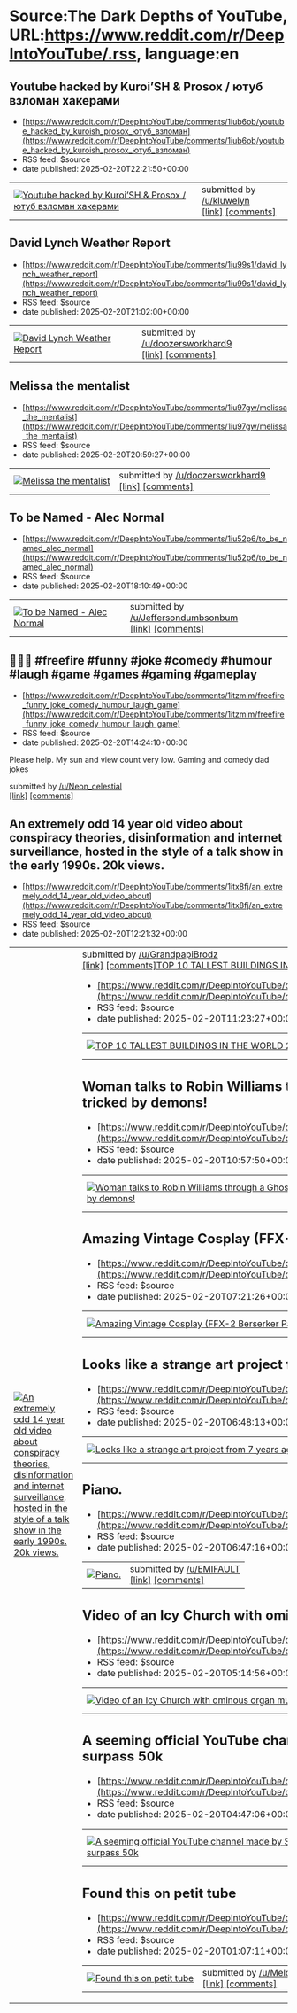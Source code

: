 # Source:The Dark Depths of YouTube, URL:https://www.reddit.com/r/DeepIntoYouTube/.rss, language:en

## Youtube hacked by Kuroi’SH & Prosox / ютуб взломан хакерами
 - [https://www.reddit.com/r/DeepIntoYouTube/comments/1iub6ob/youtube_hacked_by_kuroish_prosox_ютуб_взломан](https://www.reddit.com/r/DeepIntoYouTube/comments/1iub6ob/youtube_hacked_by_kuroish_prosox_ютуб_взломан)
 - RSS feed: $source
 - date published: 2025-02-20T22:21:50+00:00

<table> <tr><td> <a href="https://www.reddit.com/r/DeepIntoYouTube/comments/1iub6ob/youtube_hacked_by_kuroish_prosox_ютуб_взломан/"> <img src="https://external-preview.redd.it/v5sYUY06oiSL7qhhVwOsti242G8fm2iSOLqDQ9K-Ht4.jpg?width=320&amp;crop=smart&amp;auto=webp&amp;s=681d7be25ffc9b270c41fb4ac3c10eb46185b413" alt="Youtube hacked by Kuroi’SH &amp; Prosox / ютуб взломан хакерами" title="Youtube hacked by Kuroi’SH &amp; Prosox / ютуб взломан хакерами" /> </a> </td><td> &#32; submitted by &#32; <a href="https://www.reddit.com/user/kluwelyn"> /u/kluwelyn </a> <br/> <span><a href="https://www.youtube.com/watch?v=g-RznBm2qiw&amp;list=LL">[link]</a></span> &#32; <span><a href="https://www.reddit.com/r/DeepIntoYouTube/comments/1iub6ob/youtube_hacked_by_kuroish_prosox_ютуб_взломан/">[comments]</a></span> </td></tr></table>

## David Lynch Weather Report
 - [https://www.reddit.com/r/DeepIntoYouTube/comments/1iu99s1/david_lynch_weather_report](https://www.reddit.com/r/DeepIntoYouTube/comments/1iu99s1/david_lynch_weather_report)
 - RSS feed: $source
 - date published: 2025-02-20T21:02:00+00:00

<table> <tr><td> <a href="https://www.reddit.com/r/DeepIntoYouTube/comments/1iu99s1/david_lynch_weather_report/"> <img src="https://external-preview.redd.it/lh3ry9L2M3DddZYY7Qqki1w0MQPgGH2Jo2IE-oim-I4.jpg?width=320&amp;crop=smart&amp;auto=webp&amp;s=273437a221cbcb678f87237f155bdb1ef3419c05" alt="David Lynch Weather Report" title="David Lynch Weather Report" /> </a> </td><td> &#32; submitted by &#32; <a href="https://www.reddit.com/user/doozersworkhard9"> /u/doozersworkhard9 </a> <br/> <span><a href="https://www.youtube.com/watch?v=42Mg60O_yCg">[link]</a></span> &#32; <span><a href="https://www.reddit.com/r/DeepIntoYouTube/comments/1iu99s1/david_lynch_weather_report/">[comments]</a></span> </td></tr></table>

## Melissa the mentalist
 - [https://www.reddit.com/r/DeepIntoYouTube/comments/1iu97gw/melissa_the_mentalist](https://www.reddit.com/r/DeepIntoYouTube/comments/1iu97gw/melissa_the_mentalist)
 - RSS feed: $source
 - date published: 2025-02-20T20:59:27+00:00

<table> <tr><td> <a href="https://www.reddit.com/r/DeepIntoYouTube/comments/1iu97gw/melissa_the_mentalist/"> <img src="https://external-preview.redd.it/rYqG6ycDdu9-cZCiFxTtQbfFwFfRd23w1z4_eshU6xg.jpg?width=320&amp;crop=smart&amp;auto=webp&amp;s=143b91ee64e1bdb6fa121ee56eb4158299cd3a2a" alt="Melissa the mentalist" title="Melissa the mentalist" /> </a> </td><td> &#32; submitted by &#32; <a href="https://www.reddit.com/user/doozersworkhard9"> /u/doozersworkhard9 </a> <br/> <span><a href="https://www.youtube.com/watch?v=TlXDokFl6-E">[link]</a></span> &#32; <span><a href="https://www.reddit.com/r/DeepIntoYouTube/comments/1iu97gw/melissa_the_mentalist/">[comments]</a></span> </td></tr></table>

## To be Named - Alec Normal
 - [https://www.reddit.com/r/DeepIntoYouTube/comments/1iu52p6/to_be_named_alec_normal](https://www.reddit.com/r/DeepIntoYouTube/comments/1iu52p6/to_be_named_alec_normal)
 - RSS feed: $source
 - date published: 2025-02-20T18:10:49+00:00

<table> <tr><td> <a href="https://www.reddit.com/r/DeepIntoYouTube/comments/1iu52p6/to_be_named_alec_normal/"> <img src="https://external-preview.redd.it/YCcK6I2a-cET1ne0sp1Z0mq-LKCm0zHBGPjpLVckU3Q.jpg?width=320&amp;crop=smart&amp;auto=webp&amp;s=3b4585a3504e8afd2591fdfe1af2a88b7a633a33" alt="To be Named - Alec Normal" title="To be Named - Alec Normal" /> </a> </td><td> &#32; submitted by &#32; <a href="https://www.reddit.com/user/Jeffersondumbsonbum"> /u/Jeffersondumbsonbum </a> <br/> <span><a href="https://www.youtube.com/watch?v=HUesp2KKlpw">[link]</a></span> &#32; <span><a href="https://www.reddit.com/r/DeepIntoYouTube/comments/1iu52p6/to_be_named_alec_normal/">[comments]</a></span> </td></tr></table>

## 🧅🪪😢 #freefire #funny #joke #comedy #humour #laugh #game #games #gaming #gameplay
 - [https://www.reddit.com/r/DeepIntoYouTube/comments/1itzmim/freefire_funny_joke_comedy_humour_laugh_game](https://www.reddit.com/r/DeepIntoYouTube/comments/1itzmim/freefire_funny_joke_comedy_humour_laugh_game)
 - RSS feed: $source
 - date published: 2025-02-20T14:24:10+00:00

<!-- SC_OFF --><div class="md"><p>Please help. My sun and view count very low. Gaming and comedy dad jokes</p> </div><!-- SC_ON --> &#32; submitted by &#32; <a href="https://www.reddit.com/user/Neon_celestial"> /u/Neon_celestial </a> <br/> <span><a href="https://youtube.com/shorts/KBxcuo5WWrg?si=TvCeqMPbv0SwEbRM">[link]</a></span> &#32; <span><a href="https://www.reddit.com/r/DeepIntoYouTube/comments/1itzmim/freefire_funny_joke_comedy_humour_laugh_game/">[comments]</a></span>

## An extremely odd 14 year old video about conspiracy theories, disinformation and internet surveillance, hosted in the style of a talk show in the early 1990s. 20k views.
 - [https://www.reddit.com/r/DeepIntoYouTube/comments/1itx8fj/an_extremely_odd_14_year_old_video_about](https://www.reddit.com/r/DeepIntoYouTube/comments/1itx8fj/an_extremely_odd_14_year_old_video_about)
 - RSS feed: $source
 - date published: 2025-02-20T12:21:32+00:00

<table> <tr><td> <a href="https://www.reddit.com/r/DeepIntoYouTube/comments/1itx8fj/an_extremely_odd_14_year_old_video_about/"> <img src="https://external-preview.redd.it/bzLFjCrSnKXlSP89XhNA5KV4vOG_JYQGGyao0phrkzA.jpg?width=320&amp;crop=smart&amp;auto=webp&amp;s=6e837db64f955c4644267520b3a0b5dfda0e651a" alt="An extremely odd 14 year old video about conspiracy theories, disinformation and internet surveillance, hosted in the style of a talk show in the early 1990s. 20k views." title="An extremely odd 14 year old video about conspiracy theories, disinformation and internet surveillance, hosted in the style of a talk show in the early 1990s. 20k views." /> </a> </td><td> &#32; submitted by &#32; <a href="https://www.reddit.com/user/GrandpapiBrodz"> /u/GrandpapiBrodz </a> <br/> <span><a href="https://www.youtube.com/watch?v=GsdiYUnKyzk">[link]</a></span> &#32; <span><a href="https://www.reddit.com/r/DeepIntoYouTube/comments/1itx8fj/an_extremely_odd_14_year_old_video_about/">[comments]</

## TOP 10 TALLEST BUILDINGS IN THE WORLD 2025
 - [https://www.reddit.com/r/DeepIntoYouTube/comments/1itwain/top_10_tallest_buildings_in_the_world_2025](https://www.reddit.com/r/DeepIntoYouTube/comments/1itwain/top_10_tallest_buildings_in_the_world_2025)
 - RSS feed: $source
 - date published: 2025-02-20T11:23:27+00:00

<table> <tr><td> <a href="https://www.reddit.com/r/DeepIntoYouTube/comments/1itwain/top_10_tallest_buildings_in_the_world_2025/"> <img src="https://external-preview.redd.it/PUdXIqmOrcBZARnV-LTIKXCq5GnO8t02hUipshNFjqc.jpg?width=320&amp;crop=smart&amp;auto=webp&amp;s=5fd65e271eca7b7be512f6ab208c606442dee8e4" alt="TOP 10 TALLEST BUILDINGS IN THE WORLD 2025" title="TOP 10 TALLEST BUILDINGS IN THE WORLD 2025" /> </a> </td><td> &#32; submitted by &#32; <a href="https://www.reddit.com/user/Altruistic_Garage560"> /u/Altruistic_Garage560 </a> <br/> <span><a href="https://www.youtube.com/watch?v=MQkN0j7jltc&amp;ab_channel=TheBestFacts">[link]</a></span> &#32; <span><a href="https://www.reddit.com/r/DeepIntoYouTube/comments/1itwain/top_10_tallest_buildings_in_the_world_2025/">[comments]</a></span> </td></tr></table>

## Woman talks to Robin Williams through a Ghost Box app on computer, but is tricked by demons!
 - [https://www.reddit.com/r/DeepIntoYouTube/comments/1itvwmh/woman_talks_to_robin_williams_through_a_ghost_box](https://www.reddit.com/r/DeepIntoYouTube/comments/1itvwmh/woman_talks_to_robin_williams_through_a_ghost_box)
 - RSS feed: $source
 - date published: 2025-02-20T10:57:50+00:00

<table> <tr><td> <a href="https://www.reddit.com/r/DeepIntoYouTube/comments/1itvwmh/woman_talks_to_robin_williams_through_a_ghost_box/"> <img src="https://external-preview.redd.it/KBJx1hxfHzuLz0nzVuaY0Q767bkdNIq54GSkKXBHhh8.jpg?width=320&amp;crop=smart&amp;auto=webp&amp;s=928e33ee381f52a21009d0e155f913207ae9507a" alt="Woman talks to Robin Williams through a Ghost Box app on computer, but is tricked by demons!" title="Woman talks to Robin Williams through a Ghost Box app on computer, but is tricked by demons!" /> </a> </td><td> &#32; submitted by &#32; <a href="https://www.reddit.com/user/jenkem_juicebox"> /u/jenkem_juicebox </a> <br/> <span><a href="https://www.youtube.com/watch?v=twJqnoFIcKQ">[link]</a></span> &#32; <span><a href="https://www.reddit.com/r/DeepIntoYouTube/comments/1itvwmh/woman_talks_to_robin_williams_through_a_ghost_box/">[comments]</a></span> </td></tr></table>

## Amazing Vintage Cosplay (FFX-2 Berserker Paine) (2008 video)
 - [https://www.reddit.com/r/DeepIntoYouTube/comments/1itsved/amazing_vintage_cosplay_ffx2_berserker_paine_2008](https://www.reddit.com/r/DeepIntoYouTube/comments/1itsved/amazing_vintage_cosplay_ffx2_berserker_paine_2008)
 - RSS feed: $source
 - date published: 2025-02-20T07:21:26+00:00

<table> <tr><td> <a href="https://www.reddit.com/r/DeepIntoYouTube/comments/1itsved/amazing_vintage_cosplay_ffx2_berserker_paine_2008/"> <img src="https://external-preview.redd.it/CnTeqoEzhrXyHHJ1ENc6y-Npk0-OU2yFfo3ll2H6zLs.jpg?width=320&amp;crop=smart&amp;auto=webp&amp;s=aba09714c9d9615bea88933e8c8b8f708bd9325d" alt="Amazing Vintage Cosplay (FFX-2 Berserker Paine) (2008 video)" title="Amazing Vintage Cosplay (FFX-2 Berserker Paine) (2008 video)" /> </a> </td><td> &#32; submitted by &#32; <a href="https://www.reddit.com/user/Crazy_Dubs_Cartoons"> /u/Crazy_Dubs_Cartoons </a> <br/> <span><a href="https://youtu.be/idMVPFUT7kU">[link]</a></span> &#32; <span><a href="https://www.reddit.com/r/DeepIntoYouTube/comments/1itsved/amazing_vintage_cosplay_ffx2_berserker_paine_2008/">[comments]</a></span> </td></tr></table>

## Looks like a strange art project from 7 years ago (462 views)
 - [https://www.reddit.com/r/DeepIntoYouTube/comments/1itsdau/looks_like_a_strange_art_project_from_7_years_ago](https://www.reddit.com/r/DeepIntoYouTube/comments/1itsdau/looks_like_a_strange_art_project_from_7_years_ago)
 - RSS feed: $source
 - date published: 2025-02-20T06:48:13+00:00

<table> <tr><td> <a href="https://www.reddit.com/r/DeepIntoYouTube/comments/1itsdau/looks_like_a_strange_art_project_from_7_years_ago/"> <img src="https://external-preview.redd.it/gs6FyVLXj0h949uFERNY23bUVOMhuiDuuevTlxfby6M.jpg?width=320&amp;crop=smart&amp;auto=webp&amp;s=1bf050bba97af6426628001cea0a0b2ecadbf862" alt="Looks like a strange art project from 7 years ago (462 views)" title="Looks like a strange art project from 7 years ago (462 views)" /> </a> </td><td> &#32; submitted by &#32; <a href="https://www.reddit.com/user/Hot_Cow9682"> /u/Hot_Cow9682 </a> <br/> <span><a href="https://youtu.be/ftW-tEzj_Jo?si=3LdRaivYwKwOXEwR">[link]</a></span> &#32; <span><a href="https://www.reddit.com/r/DeepIntoYouTube/comments/1itsdau/looks_like_a_strange_art_project_from_7_years_ago/">[comments]</a></span> </td></tr></table>

## Piano.
 - [https://www.reddit.com/r/DeepIntoYouTube/comments/1itscsh/piano](https://www.reddit.com/r/DeepIntoYouTube/comments/1itscsh/piano)
 - RSS feed: $source
 - date published: 2025-02-20T06:47:16+00:00

<table> <tr><td> <a href="https://www.reddit.com/r/DeepIntoYouTube/comments/1itscsh/piano/"> <img src="https://external-preview.redd.it/JXPoSCR9J3QDE0rpM24W3REaXot3RjjoU3SVAuhJVdI.jpg?width=320&amp;crop=smart&amp;auto=webp&amp;s=355b43fd2cb1dd20dc8fcf0e2057adedca94be82" alt="Piano." title="Piano." /> </a> </td><td> &#32; submitted by &#32; <a href="https://www.reddit.com/user/EMIFAULT"> /u/EMIFAULT </a> <br/> <span><a href="https://youtu.be/NF4-mAf-vF4?si=NnRupD_KA7Dmy8P9">[link]</a></span> &#32; <span><a href="https://www.reddit.com/r/DeepIntoYouTube/comments/1itscsh/piano/">[comments]</a></span> </td></tr></table>

## Video of an Icy Church with ominous organ music (2012)
 - [https://www.reddit.com/r/DeepIntoYouTube/comments/1itqw6t/video_of_an_icy_church_with_ominous_organ_music](https://www.reddit.com/r/DeepIntoYouTube/comments/1itqw6t/video_of_an_icy_church_with_ominous_organ_music)
 - RSS feed: $source
 - date published: 2025-02-20T05:14:56+00:00

<table> <tr><td> <a href="https://www.reddit.com/r/DeepIntoYouTube/comments/1itqw6t/video_of_an_icy_church_with_ominous_organ_music/"> <img src="https://external-preview.redd.it/V7uS36tfHUGQUDhyRl9MXdno7cpbb1nnMfLkgHq8Qqw.jpg?width=320&amp;crop=smart&amp;auto=webp&amp;s=bbf6ecdfeeac49c4e84181224523eb891a1c669d" alt="Video of an Icy Church with ominous organ music (2012)" title="Video of an Icy Church with ominous organ music (2012)" /> </a> </td><td> &#32; submitted by &#32; <a href="https://www.reddit.com/user/waterspark85"> /u/waterspark85 </a> <br/> <span><a href="https://youtu.be/OS1jChM8-zw?si=jqI4Y-opdZEyRwOY">[link]</a></span> &#32; <span><a href="https://www.reddit.com/r/DeepIntoYouTube/comments/1itqw6t/video_of_an_icy_church_with_ominous_organ_music/">[comments]</a></span> </td></tr></table>

## A seeming official YouTube channel made by Stan Lee, very little of his videos surpass 50k
 - [https://www.reddit.com/r/DeepIntoYouTube/comments/1itqel1/a_seeming_official_youtube_channel_made_by_stan](https://www.reddit.com/r/DeepIntoYouTube/comments/1itqel1/a_seeming_official_youtube_channel_made_by_stan)
 - RSS feed: $source
 - date published: 2025-02-20T04:47:06+00:00

<table> <tr><td> <a href="https://www.reddit.com/r/DeepIntoYouTube/comments/1itqel1/a_seeming_official_youtube_channel_made_by_stan/"> <img src="https://external-preview.redd.it/N8uuUoPjFxG6EzR-0LNhf0UePRqJvag9g3n6iempPzI.jpg?width=320&amp;crop=smart&amp;auto=webp&amp;s=1cfdbd28d3f86cf889de34ea5540dce874a063dc" alt="A seeming official YouTube channel made by Stan Lee, very little of his videos surpass 50k" title="A seeming official YouTube channel made by Stan Lee, very little of his videos surpass 50k" /> </a> </td><td> &#32; submitted by &#32; <a href="https://www.reddit.com/user/Captain_blue_127"> /u/Captain_blue_127 </a> <br/> <span><a href="https://youtu.be/QXKPO79-okE?si=VQwKWTPP23OL0Xa8">[link]</a></span> &#32; <span><a href="https://www.reddit.com/r/DeepIntoYouTube/comments/1itqel1/a_seeming_official_youtube_channel_made_by_stan/">[comments]</a></span> </td></tr></table>

## Found this on petit tube
 - [https://www.reddit.com/r/DeepIntoYouTube/comments/1itm5bd/found_this_on_petit_tube](https://www.reddit.com/r/DeepIntoYouTube/comments/1itm5bd/found_this_on_petit_tube)
 - RSS feed: $source
 - date published: 2025-02-20T01:07:11+00:00

<table> <tr><td> <a href="https://www.reddit.com/r/DeepIntoYouTube/comments/1itm5bd/found_this_on_petit_tube/"> <img src="https://external-preview.redd.it/LJR-5hyORUsBYXBgdBsPbdPCiOERVp7EOlrCwL2gyOI.jpg?width=320&amp;crop=smart&amp;auto=webp&amp;s=57b435b42509c95f3270aa4b4f56cad4bf684c0e" alt="Found this on petit tube" title="Found this on petit tube" /> </a> </td><td> &#32; submitted by &#32; <a href="https://www.reddit.com/user/Melodic-Chip-9181"> /u/Melodic-Chip-9181 </a> <br/> <span><a href="https://youtu.be/3YD4YzrJTi0">[link]</a></span> &#32; <span><a href="https://www.reddit.com/r/DeepIntoYouTube/comments/1itm5bd/found_this_on_petit_tube/">[comments]</a></span> </td></tr></table>

